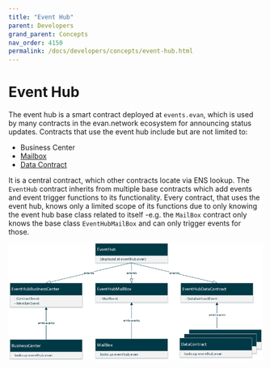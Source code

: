 ```yaml
---
title: "Event Hub"
parent: Developers
grand_parent: Concepts
nav_order: 4150
permalink: /docs/developers/concepts/event-hub.html
---
```


# Event Hub
The event hub is a smart contract deployed at `events.evan`, which is used by many contracts in the evan.network ecosystem for announcing status updates. Contracts that use the event hub include but are not limited to:
- Business Center
- [Mailbox](/docs/first_steps/core_apps/mailbox.html)
- [Data Contract](/docs/developers/concepts/data-contract.html)

It is a central contract, which other contracts locate via ENS lookup. The `EventHub` contract inherits from multiple base contracts which add events and event trigger functions to its functionality. Every contract, that uses the event hub, knows only a limited scope of its functions due to only knowing the event hub base class related to itself -e.g. the `MailBox` contract only knows the base class `EventHubMailBox` and can only trigger events for those.

![Event Hub inheritance](/docs/4000_developers/4100_concepts/img/eventhub_inheritance.png)